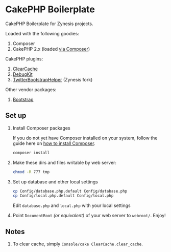 CakePHP Boilerplate
========

CakePHP Boilerplate for Zynesis projects.

Loaded with the following goodies:

1. Composer
1. CakePHP 2.x (loaded [via Composer](http://ceeram.github.io/blog/2013/06/18/adding-cakephp-as-composer-package/))

CakePHP plugins:

1. [ClearCache](https://github.com/ceeram/clear_cache)
1. [DebugKit](https://github.com/cakephp/debug_kit)
1. [TwitterBootstrapHelper](https://github.com/zynesis/twitter-bootstrap-helper) (Zynesis fork)

Other vendor packages:

1. [Bootstrap](https://github.com/twitter/bootstrap)

Set up
--------
1. Install Composer packages

   If you do not yet have Composer installed on your system, follow the guide here on [how to install Composer](http://getcomposer.org/doc/00-intro.md#globally).

   ```bash
   composer install
   ```

1. Make these dirs and files writable by web server:

   ```bash
   chmod -R 777 tmp
   ```

1. Set up database and other local settings

   ```bash
   cp Config/database.php.default Config/database.php
   cp Config/local.php.default Config/local.php
   ```

   Edit `database.php` and `local.php` with your local settings

1. Point `DocumentRoot` _(or equivalent)_ of your web server to `webroot/`. Enjoy!


Notes
----
1. To clear cache, simply `Console/cake ClearCache.clear_cache`.



